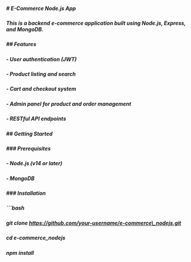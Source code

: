 ##### \# E-Commerce Node.js App

##### 

##### This is a backend e-commerce application built using Node.js, Express, and MongoDB.

##### 

##### \## Features

##### 

##### \- User authentication (JWT)

##### \- Product listing and search

##### \- Cart and checkout system

##### \- Admin panel for product and order management

##### \- RESTful API endpoints

##### 

##### \## Getting Started

##### 

##### \### Prerequisites

##### 

##### \- Node.js (v14 or later)

##### \- MongoDB

##### 

##### \### Installation

##### 

##### ```bash

##### git clone https://github.com/your-username/e-commerce\_nodejs.git

##### cd e-commerce\_nodejs

##### npm install

##### 

